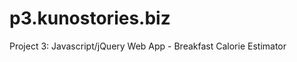 p3.kunostories.biz
==================

Project 3: Javascript/jQuery Web App - Breakfast Calorie Estimator
